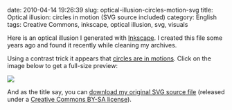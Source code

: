 date: 2010-04-14 19:26:39
slug: optical-illusion-circles-motion-svg
title: Optical illusion: circles in motion (SVG source included)
category: English
tags: Creative Commons, inkscape, optical illusion, svg, visuals

Here is an optical illusion I generated with [Inkscape](http://www.inkscape.org). I created this file some years ago and found it recently while cleaning my archives.

Using a contrast trick it appears that [circles are in motions](http://en.wikipedia.org/wiki/Motion_illusion). Click on the image below to get a full-size preview:

![](/static/uploads/2010/04/optical-illusion-circles-in-motion-preview.png)

And as the title say, you can [download my original SVG source file](http://kevin.deldycke.com/static/documents/optical-illusion-circles-in-motion.svgz) (released under a [Creative Commons BY-SA license](http://creativecommons.org/licenses/by-sa/3.0/)).
